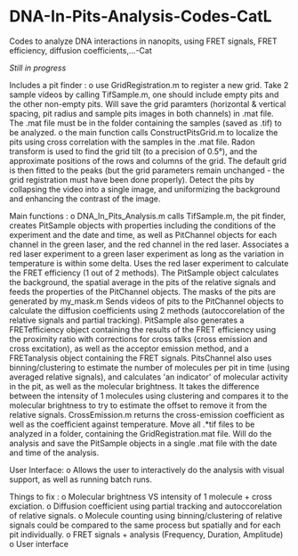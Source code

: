 # DNA-In-Pits-Analysis-Codes-CatL
Codes to analyze DNA interactions in nanopits, using FRET signals, FRET efficiency, diffusion coefficients,...-Cat

*Still in progress* 

Includes a pit finder : 
    o use GridRegistration.m to register a new grid. Take 2 sample videos by calling TifSample.m, one should include empty pits and the other non-empty pits. Will save the grid paramters (horizontal & vertical spacing, pit radius and sample pits images in both channels) in .mat file. The .mat file must be in the folder containing the samples (saved as .tif) to be analyzed. 
        o the main function calls ConstructPitsGrid.m to localize the pits using cross correlation with the samples in the .mat file. Radon transform is used to find the grid tilt (to a precision of 0.5°), and the approximate positions of the rows and columns of the grid. The default grid is then fitted to the peaks (but the grid parameters remain unchanged - the grid registration must have been done properly). Detect the pits by collapsing the video into a single image, and uniformizing the background and enhancing the contrast of the image.
    
Main functions :
  o DNA_In_Pits_Analysis.m calls TifSample.m, the pit finder, creates PitSample objects with properties including the conditions of the experiment and the date and time, as well as PitChannel objects for each channel in the green laser, and the red channel in the red laser. Associates a red laser experiment to a green laser experiment as long as the variation in temperature is within some delta. Uses the red laser experiment to calculate the FRET efficiency (1 out of 2 methods). The PitSample object calculates the background, the spatial average in the pits of the relative signals and feeds the properties of the PitChannel objects. The masks of the pits are generated by my_mask.m Sends videos of pits to the PitChannel objects to calculate the diffusion coefficients using 2 methods (autoccorelation of the relative signals and partial tracking). PitSample also generates a FRETefficiency object containing the results of the FRET efficiency using the proximity ratio with corrections for cross talks (cross emission and cross excitation), as well as the acceptor emission method, and a FRETanalysis object containing the FRET signals. PitsChannel also uses binning/clustering to estimate the number of molecules per pit in time (using averaged relative signals), and calculates 'an indicator' of molecular activity in the pit, as well as the molecular brightness. It takes the difference between the intensity of 1 molecules using clustering and compares it to the molecular brightness to try to estimate the offset to remove it from the relative signals. CrossEmission.m returns the cross-emission coefficient as well as the coefficient against temperature. Move all .*tif files to be analyzed in a folder, containing the GridRegistration.mat file. Will do the analysis and save the PitSample objects in a single .mat file with the date and time of the analysis.
  
User Interface:
  o Allows the user to interactively do the analysis with visual support, as well as running batch runs.
  
Things to fix : 
  o Molecular brightness VS intensity of 1 molecule + cross exciation.
     o Diffusion coefficient using partial tracking and autoccorelation of relative signals.
        o Molecule counting using binning/clustering of relative signals could be compared to the same process but spatially and for each pit individually.
            o FRET signals + analysis (Frequency, Duration, Amplitude)
                o User interface
    
